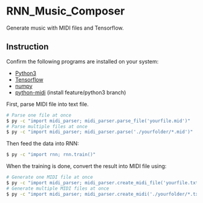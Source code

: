 # RNN_Music_Composer
Generate music with MIDI files and Tensorflow.

## Instruction
Confirm the following programs are installed on your system: 
* [Python3](https://www.python.org/downloads/)
* [Tensorflow](https://www.tensorflow.org/install/)
* [numpy](http://www.numpy.org/) 
* [python-midi](https://github.com/vishnubob/python-midi/) (install feature/python3 branch)

First, parse MIDI file into text file.
```bash
# Parse one file at once
$ py -c "import midi_parser; midi_parser.parse_file('yourfile.mid')"
# Parse multiple files at once
$ py -c "import midi_parser; midi_parser.parse('./yourfolder/*.mid')"
```
Then feed the data into RNN:
```bash
$ py -c "import rnn; rnn.train()"
```
When the training is done, convert the result into MIDI file using:
```bash
# Generate one MIDI file at once
$ py -c "import midi_parser; midi_parser.create_midi_file('yourfile.txt')"
# Generate multiple MIDI files at once
$ py -c "import midi_parser; midi_parser.create_midi('./yourfolder/*.txt')"
```
